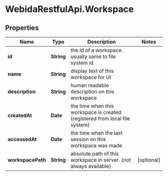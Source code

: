 # WebidaRestfulApi.Workspace

## Properties
Name | Type | Description | Notes
------------ | ------------- | ------------- | -------------
**id** | **String** | the id of a workspace. usually same to file system id | 
**name** | **String** | display text of this workspace for UI | 
**description** | **String** | human readable description on this workspace | 
**createdAt** | **Date** | the time when this workspace is created (registered from local file system) | 
**accessedAt** | **Date** | the time when the last session on this workspace was made | 
**workspacePath** | **String** | absolute path of this workspace in server. (not always available) | [optional] 



